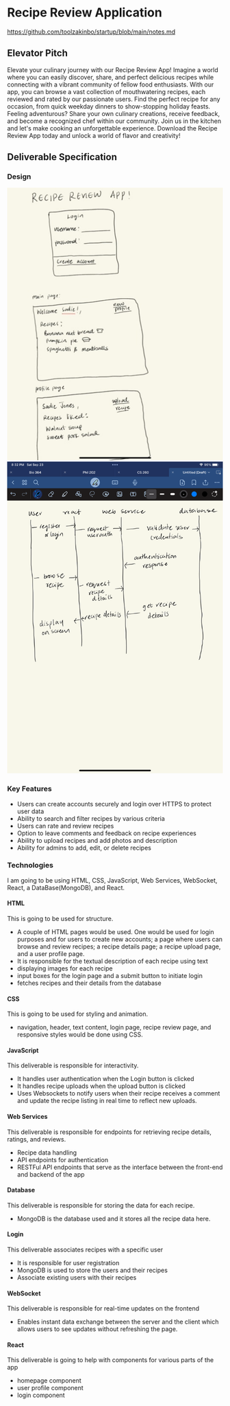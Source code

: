 # Recipe Review Application
https://github.com/toolzakinbo/startup/blob/main/notes.md

## Elevator Pitch
Elevate your culinary journey with our Recipe Review App! Imagine a world where you can easily discover, share, and perfect delicious recipes while connecting with a vibrant community of fellow food enthusiasts. With our app, you can browse a vast collection of mouthwatering recipes, each reviewed and rated by our passionate users. Find the perfect recipe for any occasion, from quick weekday dinners to show-stopping holiday feasts. Feeling adventurous? Share your own culinary creations, receive feedback, and become a recognized chef within our community. Join us in the kitchen and let's make cooking an unforgettable experience. Download the Recipe Review App today and unlock a world of flavor and creativity!

## Deliverable Specification
### Design
![DES](IMG0016.jpg)
![DEST](IMG0118.PNG)
### Key Features
- Users can create accounts securely and login over HTTPS to protect user data
- Ability to search and filter recipes by various criteria
- Users can rate and review recipes
- Option to leave comments and feedback on recipe experiences
- Ability to upload recipes and add photos and description
- Ability for admins to add, edit, or delete recipes
### Technologies
I am going to be using HTML, CSS, JavaScript, Web Services, WebSocket, React, a DataBase(MongoDB), and React. 
#### HTML
This is going to be used for structure.
- A couple of HTML pages would be used. One would be used for login purposes and for users to create new accounts; a page where users can browse and review recipes; a recipe details page; a recipe upload page, and a user profile page.
- It is responsible for the textual description of each recipe using text
- displaying images for each recipe
- input boxes for the login page and a submit button to initiate login
- fetches recipes and their details from the database
#### CSS
This is going to be used for styling and animation. 
- navigation, header, text content, login page, recipe review page, and responsive styles would be done using CSS.
#### JavaScript
This deliverable is responsible for interactivity.
- It handles user authentication when the Login button is clicked
- It handles recipe uploads when the upload button is clicked
- Uses Websockets to notify users when their recipe receives a comment and update the recipe listing in real time to reflect new uploads.
#### Web Services
This deliverable is responsible for endpoints for retrieving recipe details, ratings, and reviews.
- Recipe data handling
- API endpoints for authentication
- RESTFul API endpoints that serve as the interface between the front-end and backend of the app
#### Database
This deliverable is responsible for storing the data for each recipe. 
- MongoDB is the database used and it stores all the recipe data here.
#### Login
This deliverable associates recipes with a specific user
- It is responsible for user registration
- MongoDB is used to store the users and their recipes
- Associate existing users with their recipes
#### WebSocket 
This deliverable is responsible for real-time updates on the frontend
- Enables instant data exchange between the server and the client which allows users to see updates without refreshing the page.
#### React
This deliverable is going to help with components for various parts of the app
- homepage component
- user profile component
- login component
